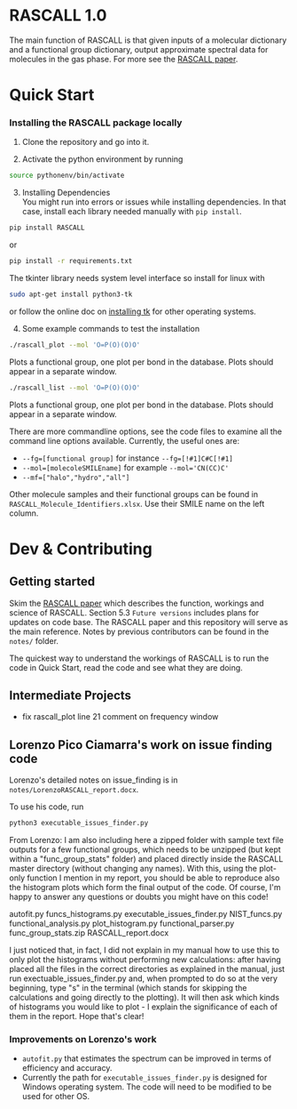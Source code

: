 
# RASCALL 1.0
The main function of RASCALL is that given inputs of a molecular dictionary and a functional group dictionary, output approximate spectral data for molecules in the gas phase. For more see the [RASCALL paper](https://pubs.rsc.org/en/content/articlehtml/2019/cp/c8cp07057a). 


# Quick Start

### Installing the RASCALL package locally
1. Clone the repository and go into it. 

2. Activate the python environment by running 
```bash 
source pythonenv/bin/activate
```

3. Installing Dependencies  
You might run into errors or issues while installing dependencies. In that case, install each library needed manually with `pip install`. 
```sh 
pip install RASCALL 
``` 
or  
```sh
pip install -r requirements.txt
```

The tkinter library needs system level interface so install for linux with 
```sh
sudo apt-get install python3-tk
```
or follow the online doc on [installing tk](https://tkdocs.com/tutorial/install.html) for other operating systems.

4. Some example commands to test the installation
```sh
./rascall_plot --mol 'O=P(O)(O)O'
```
Plots a functional group, one plot per bond in the database. Plots should appear in a separate window.  

```sh
./rascall_list --mol 'O=P(O)(O)O'
```
Plots a functional group, one plot per bond in the database. Plots should appear in a separate window.  

There are more commandline options, see the code files to examine all the command line options available. Currently, the useful ones are: 
- `--fg=[functional group]` for instance `--fg=[!#1]C#C[!#1]` 
- `--mol=[molecoleSMILEname]` for example  `--mol='CN(CC)C'` 
- `--mf=["halo","hydro","all"]` 

Other molecule samples and their functional groups can be found in `RASCALL_Molecule_Identifiers.xlsx`. Use their SMILE name on the left column. 



# Dev & Contributing 

## Getting started

Skim the [RASCALL paper](https://pubs.rsc.org/en/content/articlehtml/2019/cp/c8cp07057a) which describes the function, workings and science of RASCALL. Section 5.3 `Future versions` includes plans for updates on code base. The RASCALL paper and this repository will serve as the main reference. Notes by previous contributors can be found in the `notes/` folder. 

The quickest way to understand the workings of RASCALL is to run the code in Quick Start, read the code and see what they are doing. 


## Intermediate Projects
- fix rascall_plot line 21 comment on frequency window



## Lorenzo Pico Ciamarra's work on issue finding code
Lorenzo's detailed notes on issue_finding is in ```notes/LorenzoRASCALL_report.docx```.

To use his code, run  
```bash 
python3 executable_issues_finder.py
```

From Lorenzo: 
I am also including here a zipped folder with sample text file outputs for a few functional groups, which needs to be unzipped (but kept within a "func_group_stats" folder) and placed directly inside the RASCALL master directory (without changing any names). With this, using the plot-only function I mention in my report, you should be able to reproduce also the histogram plots which form the final output of the code. Of course, I'm happy to answer any questions or doubts you might have on this code!

autofit.py
funcs_histograms.py
executable_issues_finder.py
NIST_funcs.py
functional_analysis.py
plot_histogram.py
functional_parser.py
func_group_stats.zip
RASCALL_report.docx

I just noticed that, in fact, I did not explain in my manual how to use this to only plot the histograms without performing new calculations: after having placed all the files in the correct directories as explained in the manual, just run exectuable_issues_finder.py and, when prompted to do so at the very beginning, type "s" in the terminal (which stands for skipping the calculations and going directly to the plotting). It will then ask which kinds of histograms you would like to plot - I explain the significance of each of them in the report. Hope that's clear!


### Improvements on Lorenzo's work 
- ```autofit.py``` that estimates the spectrum can be improved in terms of efficiency and accuracy. 
- Currently the path for `executable_issues_finder.py` is designed for Windows operating system. The code will need to be modified to be used for other OS.   